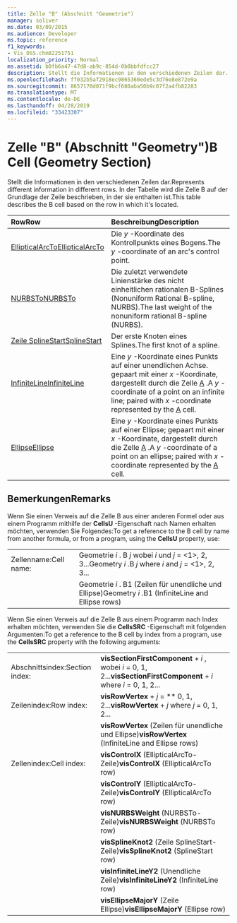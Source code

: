 ```yaml
---
title: Zelle "B" (Abschnitt "Geometrie")
manager: soliver
ms.date: 03/09/2015
ms.audience: Developer
ms.topic: reference
f1_keywords:
- Vis_DSS.chm82251751
localization_priority: Normal
ms.assetid: b0fb6a47-47d8-ab9c-854d-0b0bbfdfcc27
description: Stellt die Informationen in den verschiedenen Zeilen dar. In der Tabelle wird die Zelle B auf der Grundlage der Zeile beschrieben, in der sie enthalten ist.
ms.openlocfilehash: ff032b5af2918ec9865360ede5c3d76e8e872e9a
ms.sourcegitcommit: 8657170d071f9bcf680aba50b9c07f2a4fb82283
ms.translationtype: MT
ms.contentlocale: de-DE
ms.lasthandoff: 04/28/2019
ms.locfileid: "33423307"
---
```

# <a name="b-cell-geometry-section"></a><span data-ttu-id="1df7e-104">Zelle "B" (Abschnitt "Geometry")</span><span class="sxs-lookup"><span data-stu-id="1df7e-104">B Cell (Geometry Section)</span></span>

<span data-ttu-id="1df7e-105">Stellt die Informationen in den verschiedenen Zeilen dar.</span><span class="sxs-lookup"><span data-stu-id="1df7e-105">Represents different information in different rows.</span></span> <span data-ttu-id="1df7e-106">In der Tabelle wird die Zelle B auf der Grundlage der Zeile beschrieben, in der sie enthalten ist.</span><span class="sxs-lookup"><span data-stu-id="1df7e-106">This table describes the B cell based on the row in which it's located.</span></span>
  
|<span data-ttu-id="1df7e-107">**Row**</span><span class="sxs-lookup"><span data-stu-id="1df7e-107">**Row**</span></span>|<span data-ttu-id="1df7e-108">**Beschreibung**</span><span class="sxs-lookup"><span data-stu-id="1df7e-108">**Description**</span></span>|
|:-----|:-----|
|[<span data-ttu-id="1df7e-109">EllipticalArcTo</span><span class="sxs-lookup"><span data-stu-id="1df7e-109">EllipticalArcTo</span></span>](ellipticalarcto-row-geometry-section.md) <br/> | <span data-ttu-id="1df7e-110">Die *y* -Koordinate des Kontrollpunkts eines Bogens.</span><span class="sxs-lookup"><span data-stu-id="1df7e-110">The  *y*  -coordinate of an arc's control point.</span></span>  <br/> |
|[<span data-ttu-id="1df7e-111">NURBSTo</span><span class="sxs-lookup"><span data-stu-id="1df7e-111">NURBSTo</span></span>](nurbsto-row-geometry-section.md) <br/> | <span data-ttu-id="1df7e-112">Die zuletzt verwendete Linienstärke des nicht einheitlichen rationalen B-Splines (Nonuniform Rational B-spline, NURBS).</span><span class="sxs-lookup"><span data-stu-id="1df7e-112">The last weight of the nonuniform rational B-spline (NURBS).</span></span>  <br/> |
|[<span data-ttu-id="1df7e-113">Zeile SplineStart</span><span class="sxs-lookup"><span data-stu-id="1df7e-113">SplineStart</span></span>](splinestart-row-geometry-section.md) <br/> | <span data-ttu-id="1df7e-114">Der erste Knoten eines Splines.</span><span class="sxs-lookup"><span data-stu-id="1df7e-114">The first knot of a spline.</span></span>  <br/> |
|[<span data-ttu-id="1df7e-115">InfiniteLine</span><span class="sxs-lookup"><span data-stu-id="1df7e-115">InfiniteLine</span></span>](infiniteline-row-geometry-section.md) <br/> | <span data-ttu-id="1df7e-116">Eine *y* -Koordinate eines Punkts auf einer unendlichen Achse. gepaart mit einer *x* -Koordinate, dargestellt durch die Zelle [A](a-cell-geometry-section.md) .</span><span class="sxs-lookup"><span data-stu-id="1df7e-116">A  *y*  -coordinate of a point on an infinite line; paired with  *x*  -coordinate represented by the [A](a-cell-geometry-section.md) cell.</span></span>  <br/> |
|[<span data-ttu-id="1df7e-117">Ellipse</span><span class="sxs-lookup"><span data-stu-id="1df7e-117">Ellipse</span></span>](ellipse-row-geometry-section.md) <br/> | <span data-ttu-id="1df7e-118">Eine *y* -Koordinate eines Punkts auf einer Ellipse; gepaart mit einer *x* -Koordinate, dargestellt durch die Zelle [A](a-cell-geometry-section.md) .</span><span class="sxs-lookup"><span data-stu-id="1df7e-118">A  *y*  -coordinate of a point on an ellipse; paired with  *x*  -coordinate represented by the [A](a-cell-geometry-section.md) cell.</span></span>  <br/> |
   
## <a name="remarks"></a><span data-ttu-id="1df7e-119">Bemerkungen</span><span class="sxs-lookup"><span data-stu-id="1df7e-119">Remarks</span></span>

<span data-ttu-id="1df7e-120">Wenn Sie einen Verweis auf die Zelle B aus einer anderen Formel oder aus einem Programm mithilfe der **CellsU** -Eigenschaft nach Namen erhalten möchten, verwenden Sie Folgendes:</span><span class="sxs-lookup"><span data-stu-id="1df7e-120">To get a reference to the B cell by name from another formula, or from a program, using the **CellsU** property, use:</span></span> 
  
|||
|:-----|:-----|
| <span data-ttu-id="1df7e-121">Zellenname:</span><span class="sxs-lookup"><span data-stu-id="1df7e-121">Cell name:</span></span>  <br/> | <span data-ttu-id="1df7e-122">Geometrie *i* . B *j* wobei *i* und *j* = <1>, 2, 3...</span><span class="sxs-lookup"><span data-stu-id="1df7e-122">Geometry  *i*  .B  *j*            where  *i*  and  *j*  = <1>, 2, 3...</span></span>  <br/> |
|| <span data-ttu-id="1df7e-123">Geometrie *i* . B1 (Zeilen für unendliche und Ellipse)</span><span class="sxs-lookup"><span data-stu-id="1df7e-123">Geometry  *i*  .B1 (InfiniteLine and Ellipse rows)</span></span>  <br/> |
   
<span data-ttu-id="1df7e-124">Wenn Sie einen Verweis auf die Zelle B aus einem Programm nach Index erhalten möchten, verwenden Sie die **CellsSRC** -Eigenschaft mit folgenden Argumenten:</span><span class="sxs-lookup"><span data-stu-id="1df7e-124">To get a reference to the B cell by index from a program, use the **CellsSRC** property with the following arguments:</span></span> 
  
|||
|:-----|:-----|
| <span data-ttu-id="1df7e-125">Abschnittsindex:</span><span class="sxs-lookup"><span data-stu-id="1df7e-125">Section index:</span></span>  <br/> |<span data-ttu-id="1df7e-126">**visSectionFirstComponent** +  *i* , wobei *i* = 0, 1, 2...</span><span class="sxs-lookup"><span data-stu-id="1df7e-126">**visSectionFirstComponent** +  *i*            where  *i*  = 0, 1, 2...</span></span>  <br/> |
| <span data-ttu-id="1df7e-127">Zeilenindex:</span><span class="sxs-lookup"><span data-stu-id="1df7e-127">Row index:</span></span>  <br/> |<span data-ttu-id="1df7e-128">**visRowVertex** +  *j* = \*\* 0, 1, 2...</span><span class="sxs-lookup"><span data-stu-id="1df7e-128">**visRowVertex** +  *j*            where  *j*  = 0, 1, 2...</span></span>  <br/> |
||<span data-ttu-id="1df7e-129">**visRowVertex** (Zeilen für unendliche und Ellipse)</span><span class="sxs-lookup"><span data-stu-id="1df7e-129">**visRowVertex** (InfiniteLine and Ellipse rows)</span></span>  <br/> |
| <span data-ttu-id="1df7e-130">Zellenindex:</span><span class="sxs-lookup"><span data-stu-id="1df7e-130">Cell index:</span></span>  <br/> |<span data-ttu-id="1df7e-131">**visControlX** (EllipticalArcTo-Zeile)</span><span class="sxs-lookup"><span data-stu-id="1df7e-131">**visControlX** (EllipticalArcTo row)</span></span>  <br/> |
||<span data-ttu-id="1df7e-132">**visControlY** (EllipticalArcTo-Zeile)</span><span class="sxs-lookup"><span data-stu-id="1df7e-132">**visControlY** (EllipticalArcTo row)</span></span>  <br/> |
||<span data-ttu-id="1df7e-133">**visNURBSWeight** (NURBSTo-Zeile)</span><span class="sxs-lookup"><span data-stu-id="1df7e-133">**visNURBSWeight** (NURBSTo row)</span></span>  <br/> |
||<span data-ttu-id="1df7e-134">**visSplineKnot2** (Zeile SplineStart-Zeile)</span><span class="sxs-lookup"><span data-stu-id="1df7e-134">**visSplineKnot2** (SplineStart row)</span></span>  <br/> |
||<span data-ttu-id="1df7e-135">**visInfiniteLineY2** (Unendliche Zeile)</span><span class="sxs-lookup"><span data-stu-id="1df7e-135">**visInfiniteLineY2** (InfiniteLine row)</span></span>  <br/> |
||<span data-ttu-id="1df7e-136">**visEllipseMajorY** (Zeile Ellipse)</span><span class="sxs-lookup"><span data-stu-id="1df7e-136">**visEllipseMajorY** (Ellipse row)</span></span>  <br/> |
   

